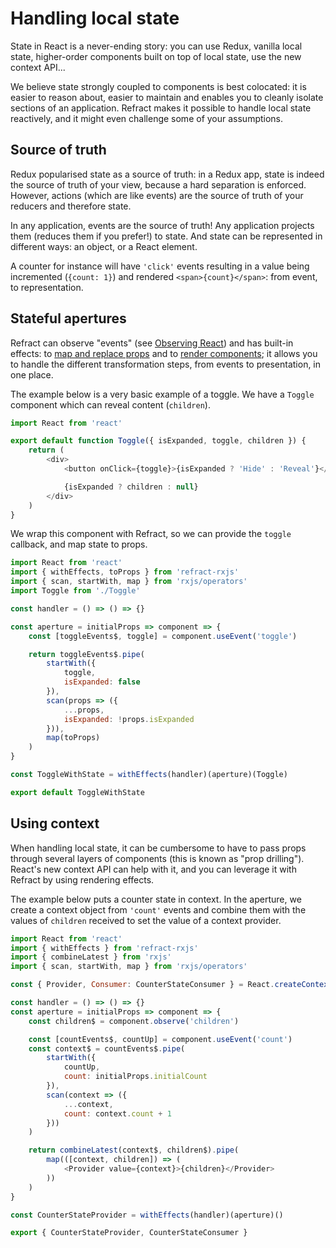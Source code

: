 # Handling local state

State in React is a never-ending story: you can use Redux, vanilla local state, higher-order components built on top of local state, use the new context API...

We believe state strongly coupled to components is best colocated: it is easier to reason about, easier to maintain and enables you to cleanly isolate sections of an application. Refract makes it possible to handle local state reactively, and it might even challenge some of your assumptions.

## Source of truth

Redux popularised state as a source of truth: in a Redux app, state is indeed the source of truth of your view, because a hard separation is enforced. However, actions (which are like events) are the source of truth of your reducers and therefore state.

In any application, events are the source of truth! Any application projects them (reduces them if you prefer!) to state. And state can be represented in different ways: an object, or a React element.

A counter for instance will have `'click'` events resulting in a value being incremented (`{count: 1}`) and rendered `<span>{count}</span>`: from event, to representation.

## Stateful apertures

Refract can observe "events" (see [Observing React](../usage/observing-react.md)) and has built-in effects: to [map and replace props](../usage/pushing-to-props.md) and to [render components](../usage/rendering-components.md); it allows you to handle the different transformation steps, from events to presentation, in one place.

The example below is a very basic example of a toggle. We have a `Toggle` component which can reveal content (`children`).

```js
import React from 'react'

export default function Toggle({ isExpanded, toggle, children }) {
    return (
        <div>
            <button onClick={toggle}>{isExpanded ? 'Hide' : 'Reveal'}</button>

            {isExpanded ? children : null}
        </div>
    )
}
```

We wrap this component with Refract, so we can provide the `toggle` callback, and map state to props.

```js
import React from 'react'
import { withEffects, toProps } from 'refract-rxjs'
import { scan, startWith, map } from 'rxjs/operators'
import Toggle from './Toggle'

const handler = () => () => {}

const aperture = initialProps => component => {
    const [toggleEvents$, toggle] = component.useEvent('toggle')

    return toggleEvents$.pipe(
        startWith({
            toggle,
            isExpanded: false
        }),
        scan(props => ({
            ...props,
            isExpanded: !props.isExpanded
        })),
        map(toProps)
    )
}

const ToggleWithState = withEffects(handler)(aperture)(Toggle)

export default ToggleWithState
```

## Using context

When handling local state, it can be cumbersome to have to pass props through several layers of components (this is known as "prop drilling"). React's new context API can help with it, and you can leverage it with Refract by using rendering effects.

The example below puts a counter state in context. In the aperture, we create a context object from `'count'` events and combine them with the values of `children` received to set the value of a context provider.

```js
import React from 'react'
import { withEffects } from 'refract-rxjs'
import { combineLatest } from 'rxjs'
import { scan, startWith, map } from 'rxjs/operators'

const { Provider, Consumer: CounterStateConsumer } = React.createContext({})

const handler = () => () => {}
const aperture = initialProps => component => {
    const children$ = component.observe('children')

    const [countEvents$, countUp] = component.useEvent('count')
    const context$ = countEvents$.pipe(
        startWith({
            countUp,
            count: initialProps.initialCount
        }),
        scan(context => ({
            ...context,
            count: context.count + 1
        }))
    )

    return combineLatest(context$, children$).pipe(
        map(([context, children]) => (
            <Provider value={context}>{children}</Provider>
        ))
    )
}

const CounterStateProvider = withEffects(handler)(aperture)()

export { CounterStateProvider, CounterStateConsumer }
```
